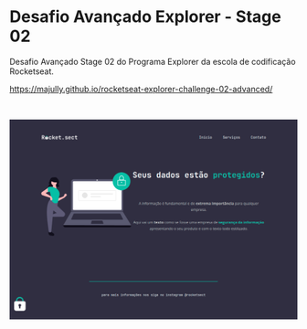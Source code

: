 # Desafio Avançado Explorer - Stage 02
Desafio Avançado Stage 02 do Programa Explorer da escola de codificação Rocketseat.

https://majully.github.io/rocketseat-explorer-challenge-02-advanced/

<br/>

![alt text](images/rocket-sect.png)